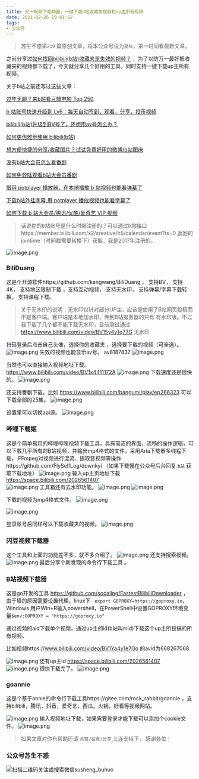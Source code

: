 ```yaml
---
title: 又一视频下载神器，一键下载b站收藏夹视频和up主所有视频
date: 2021-02-26 19:41:52
tags:
- 公众号
---
```

> 苏生不惑第`219` 篇原创文章，将本公众号设为`星标`，第一时间看最新文章。


之前分享过[如何找回bilibili(b站)收藏夹里失效的视频？](https://mp.weixin.qq.com/s/i53iORP49o_4eRGGQEthsg) ，为了以防万一最好把收藏夹的视频都下载了，今天就分享几个好用的工具，同时支持一键下载up主所有视频。

关于b站之前还写过这些文章：

[过年无聊？来b站看豆瓣电影 Top 250](https://mp.weixin.qq.com/s/HrWi6_4h5LM1EHhZ4a3q3A)

[b 站账号快速升级到 Lv6：每天自动签到，观看，分享，投币视频](https://mp.weixin.qq.com/s/Agh5EAgkd6__jq3J6CCNlA)

[bilibili(b站)升级到BV号了，还想用av号怎么办？](https://mp.weixin.qq.com/s/I3LR8ikHoX80WjaMCoMVlw)

[如何更优雅地使用 bilibili(b站)](https://mp.weixin.qq.com/s/a_lxHOQVA9RR_dYyzr56Gw)

[想方便快捷的分享/收藏图片？试试免费好用的微博/b站图床](https://mp.weixin.qq.com/s/sGToO710n2h5avFk8aRQEw)

[没有b站大会员怎么看番剧](https://mp.weixin.qq.com/s/Z_pk1b-Kg-UJKgBPmI_feA)

[如何免登陆观看b站大会员番剧](https://mp.weixin.qq.com/s/UtfjurjQOCBFdxNhh-rFSA)

[借用 potplayer 播放器，在本地播放 b 站视频也能看弹幕了](https://mp.weixin.qq.com/s/tlV7G943bHP5WqZeuaOolw)

[下载b站外挂字幕,用 potplayer 播放视频也能看字幕了](https://mp.weixin.qq.com/s/qhyszeXXa_0c8DNWYswBhQ)

[如何下载 b 站大会员/腾讯/优酷/爱奇艺 VIP 视频 ](https://mp.weixin.qq.com/s/Dh6X0CJlHac5jyEvEIveqA)

> 话说你的b站账号是什么时候注册的？可以通过b站接口https://member.bilibili.com/x2/creative/h5/calendar/event?ts=0 返回的jointime（时间戳需要转换下）获取，我是2017年注册的。

![image.png](https://upload-images.jianshu.io/upload_images/23152173-0561a503c4c9f773.png?imageMogr2/auto-orient/strip%7CimageView2/2/w/1240)


### BiliDuang
这是个开源软件https://github.com/kengwang/BiliDuang ， 支持BV， 支持4K， 支持地区限制下载 ，支持互动视频， 支持无水印， 支持弹幕/字幕下载转换， 支持课程下载。

> 关于无水印的说明：无水印仅针对部分UP主，应该是使用了B站网页投稿而不是客户端。客户端是本地加水印，传到B站服务器的只有 有水印版。不过我下载了几个都不能下载无水印，目前测试通过 https://www.bilibili.com/video/BV15y4y1q77G 无水印

扫码登录后点击自己头像，选择你的收藏夹 ，选择要下载的视频（可全选）。
![image.png](https://upload-images.jianshu.io/upload_images/23152173-b3f0a53f449b3a02.png?imageMogr2/auto-orient/strip%7CimageView2/2/w/1240)
失效的视频也能显示av号。  av8187837
![image.png](https://upload-images.jianshu.io/upload_images/23152173-bb5db2d85dcf2c98.png?imageMogr2/auto-orient/strip%7CimageView2/2/w/1240)


当然也可以直接输入视频地址下载。 https://www.bilibili.com/video/BV1x4411172A
![image.png](https://upload-images.jianshu.io/upload_images/23152173-36ccca2efac1a428.png?imageMogr2/auto-orient/strip%7CimageView2/2/w/1240)
下载速度还是很快的。
![image.png](https://upload-images.jianshu.io/upload_images/23152173-a66ecba38b90bb08.png?imageMogr2/auto-orient/strip%7CimageView2/2/w/1240)

还支持番剧下载，比如 https://www.bilibili.com/bangumi/play/ep266323 可以下载全部的25集。
![image.png](https://upload-images.jianshu.io/upload_images/23152173-4c9a7d7e48d51018.png?imageMogr2/auto-orient/strip%7CimageView2/2/w/1240)

 设置里可以切换api源。
![image.png](https://upload-images.jianshu.io/upload_images/23152173-05becdc106d7dee5.png?imageMogr2/auto-orient/strip%7CimageView2/2/w/1240)
 
### 哔哩下载姬 
这是个简单易用的哔哩哔哩视频下载工具，具有简洁的界面，流畅的操作逻辑，可以下载几乎所有的B站视频，并输出mp4格式的文件，采用Aria下载器多线程下载， FFmpeg对视频进行混流、提取音视频等操作https://github.com/FlySelfLog/downkyi （如果下载慢在公众号后台回复 `b站` 获取下载地址）
 ![image.png](https://upload-images.jianshu.io/upload_images/23152173-25c46866c69739d7.png?imageMogr2/auto-orient/strip%7CimageView2/2/w/1240)
输入up主页地址下载 https://space.bilibili.com/2026561407  
![image.png](https://upload-images.jianshu.io/upload_images/23152173-7cf7cc2bce634216.png?imageMogr2/auto-orient/strip%7CimageView2/2/w/1240)
工具箱还有去水印功能。
![image.png](https://upload-images.jianshu.io/upload_images/23152173-0b412cb0225d247a.png?imageMogr2/auto-orient/strip%7CimageView2/2/w/1240)
![image.png](https://upload-images.jianshu.io/upload_images/23152173-a031043cac585178.png?imageMogr2/auto-orient/strip%7CimageView2/2/w/1240)

下载的视频为mp4格式文件。
![image.png](https://upload-images.jianshu.io/upload_images/23152173-7f51d66f334e13ab.png?imageMogr2/auto-orient/strip%7CimageView2/2/w/1240)

![image.png](https://upload-images.jianshu.io/upload_images/23152173-8cdb47d29dbf430d.png?imageMogr2/auto-orient/strip%7CimageView2/2/w/1240)


登录账号后同样可以下载收藏夹的视频。
![image.png](https://upload-images.jianshu.io/upload_images/23152173-d9905578a4944afe.png?imageMogr2/auto-orient/strip%7CimageView2/2/w/1240)

### 闪豆视频下载器
这个工具和上面的功能差不多，就不多介绍了。
![image.png](https://upload-images.jianshu.io/upload_images/23152173-a1a0e6cd5ddb4613.png?imageMogr2/auto-orient/strip%7CimageView2/2/w/1240)
还支持搜索视频。
![image.png](https://upload-images.jianshu.io/upload_images/23152173-a611acea3480521d.png?imageMogr2/auto-orient/strip%7CimageView2/2/w/1240)
最后分享个新发现的命令行下载工具 。
###  B站视频下载器
这是go开发的工具 https://github.com/sodaling/FastestBilibiliDownloader ，由于墙的原因需要设置代理，linux下 ` export GOPROXY=https://goproxy.io`，Windows 用户Win+R输入powershell，在PowerShell中设置GOPROXY环境变量`$env:GOPROXY = "https://goproxy.io"`


通过视频的aid下载单个视频，通过up主的id(b站叫mid)下载这个up主所投稿的所有视频。

比如视频https://www.bilibili.com/video/BV1Ya4y1e7Go 的avid为668267068 
 
![image.png](https://upload-images.jianshu.io/upload_images/23152173-e050f14ed878d7be.png?imageMogr2/auto-orient/strip%7CimageView2/2/w/1240)
还有up主id  https://space.bilibili.com/2026561407  
![image.png](https://upload-images.jianshu.io/upload_images/23152173-f05ab6fa61324b67.png?imageMogr2/auto-orient/strip%7CimageView2/2/w/1240)
很快下载完了。
![image.png](https://upload-images.jianshu.io/upload_images/23152173-b1c697341a0aed88.png?imageMogr2/auto-orient/strip%7CimageView2/2/w/1240)
 
### goannie 
这是个基于annie的命令行下载工具https://gitee.com/rock_rabbit/goannie ，支持bilibili，腾讯，抖音，爱奇艺，西瓜，火锅，好看等视频网站。
 
![image.png](https://upload-images.jianshu.io/upload_images/23152173-a579570805760057.png?imageMogr2/auto-orient/strip%7CimageView2/2/w/1240)
输入视频地址下载，如果需要登录才能下载可以添加个cookie文件。 
![image.png](https://upload-images.jianshu.io/upload_images/23152173-d5948a14309b4079.png?imageMogr2/auto-orient/strip%7CimageView2/2/w/1240)
>  如果文章对你有帮助还请 `点赞/在看/分享` 三连支持下， 感谢各位！

### 公众号苏生不惑
![扫描二维码关注或搜索微信susheng_buhuo](https://upload-images.jianshu.io/upload_images/23152173-61c280d775baf3e6.png?imageMogr2/auto-orient/strip%7CimageView2/2/w/1240)